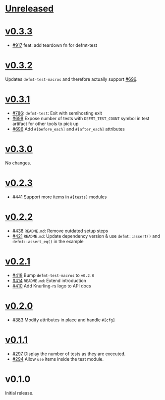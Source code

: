 # [Unreleased]

# [v0.3.3]

- [#917] feat: add teardown fn for defmt-test

[#917]: https://github.com/knurling-rs/defmt/pull/917

# [v0.3.2]

Updates `defmt-test-macros` and therefore actually support [#696].

# [v0.3.1]

- [#786]: `defmt-test`: Exit with semihosting exit
- [#698] Expose number of tests with `DEFMT_TEST_COUNT` symbol in test artifact for other tools to pick up
- [#696] Add `#[before_each]` and `#[after_each]` attributes

[#786]: https://github.com/knurling-rs/defmt/pull/786
[#698]: https://github.com/knurling-rs/defmt/pull/698
[#696]: https://github.com/knurling-rs/defmt/pull/696

# [v0.3.0]

No changes.

# [v0.2.3]

- [#441] Support more items in `#[tests]` modules

[#441]: https://github.com/knurling-rs/defmt/pull/441

# [v0.2.2]

- [#436] `README.md`: Remove outdated setup steps
- [#421] `README.md`: Update dependency version & use `defmt::assert()` and `defmt::assert_eq()` in the example

[#421]: https://github.com/knurling-rs/defmt/pull/421
[#436]: https://github.com/knurling-rs/defmt/pull/436

# [v0.2.1]

- [#418] Bump `defmt-test-macros` to `v0.2.0`
- [#414] `README.md`: Extend introduction
- [#410] Add Knurling-rs logo to API docs

[#410]: https://github.com/knurling-rs/defmt/pull/410
[#414]: https://github.com/knurling-rs/defmt/pull/414
[#418]: https://github.com/knurling-rs/defmt/pull/418
# [v0.2.0]

- [#383] Modify attributes in place and handle `#[cfg]`

[#383]: https://github.com/knurling-rs/defmt/pull/383

# [v0.1.1]

- [#297] Display the number of tests as they are executed.
- [#294] Allow `use` items inside the test module.

[#294]: https://github.com/knurling-rs/defmt/pull/294
[#297]: https://github.com/knurling-rs/defmt/pull/297
# v0.1.0

Initial release.

[Unreleased]: https://github.com/knurling-rs/defmt/compare/defmt-test-v0.3.3...main
[v0.3.3]: https://github.com/knurling-rs/defmt/compare/defmt-test-v0.3.2...defmt-test-v0.3.3
[v0.3.2]: https://github.com/knurling-rs/defmt/compare/defmt-test-v0.3.1...defmt-test-v0.3.2
[v0.3.1]: https://github.com/knurling-rs/defmt/compare/defmt-test-v0.3.0...defmt-test-v0.3.1
[v0.3.0]: https://github.com/knurling-rs/defmt/compare/defmt-test-v0.2.3...defmt-test-v0.3.0
[v0.2.3]: https://github.com/knurling-rs/defmt/compare/defmt-test-v0.2.2...defmt-test-v0.2.3
[v0.2.2]: https://github.com/knurling-rs/defmt/compare/defmt-test-v0.2.1...defmt-test-v0.2.2
[v0.2.1]: https://github.com/knurling-rs/defmt/compare/defmt-test-v0.2.0...defmt-test-v0.2.1
[v0.2.0]: https://github.com/knurling-rs/defmt/compare/defmt-test-v0.1.1...defmt-test-v0.2.0
[v0.1.1]: https://github.com/knurling-rs/defmt/compare/defmt-test-v0.1.0...defmt-test-v0.1.1
